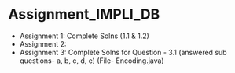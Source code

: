 # Assignment_IMPLI_DB

- Assignment 1: Complete Solns (1.1 & 1.2)
- Assignment 2:
- Assignment 3: Complete Solns for Question - 3.1 
 			(answered sub questions- a, b, c, d, e)
			(File- Encoding.java)
